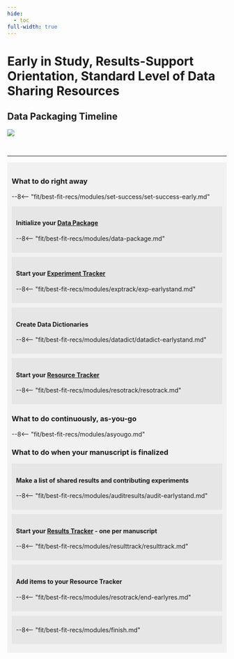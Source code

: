 ```yaml
---
hide:
  - toc
full-width: true
---
```


# Early in Study, Results-Support Orientation, Standard Level of Data Sharing Resources


## Data Packaging Timeline

  ![](assets/early-res-stand-new.drawio)

<br>


---

<div markdown="1" style="background-color:rgba(0, 0, 0, 0.0470588); text-align:left; vertical-align: top; padding:10px 10px;">

### What to do **right away**    

--8<-- "fit/best-fit-recs/modules/set-success/set-success-early.md"

<div markdown="1" style="background-color:rgba(0, 0, 0, 0.0470588); text-align:left; vertical-align: top; padding:10px 10px; margin-bottom: 10px;">

#### Initialize your [Data Package](../../terms/index.md#data-package)  

--8<-- "fit/best-fit-recs/modules/data-package.md"

</div>

<div markdown="1" style="background-color:rgba(0, 0, 0, 0.0470588); text-align:left; vertical-align: top; padding:10px 10px; margin-bottom: 10px;">

#### Start your [Experiment Tracker](../../terms/index.md#experiment-tracker) 

--8<-- "fit/best-fit-recs/modules/exptrack/exp-earlystand.md"

</div>

<div markdown="1" style="background-color:rgba(0, 0, 0, 0.0470588); text-align:left; vertical-align: top; padding:10px 10px; margin-bottom: 10px;">

#### Create Data Dictionaries

--8<-- "fit/best-fit-recs/modules/datadict/datadict-earlystand.md"

</div>

<div markdown="1" style="background-color:rgba(0, 0, 0, 0.0470588); text-align:left; vertical-align: top; padding:10px 10px; margin-bottom: 10px;">

#### Start your [Resource Tracker](../../terms/index.md#resource-tracker)

--8<-- "fit/best-fit-recs/modules/resotrack/resotrack.md"

</div>

### What to do **continuously, as-you-go**
    
--8<-- "fit/best-fit-recs/modules/asyougo.md"
    
### What to do **when your manuscript is finalized**

<div markdown="1" style="background-color:rgba(0, 0, 0, 0.0470588); text-align:left; vertical-align: top; padding:10px 10px; margin-bottom: 10px;">

#### Make a list of shared results and contributing experiments

--8<-- "fit/best-fit-recs/modules/auditresults/audit-earlystand.md"

</div>

<div markdown="1" style="background-color:rgba(0, 0, 0, 0.0470588); text-align:left; vertical-align: top; padding:10px 10px; margin-bottom: 10px;">

#### Start your [Results Tracker](../../terms/index.md#results-tracker) - one per manuscript

--8<-- "fit/best-fit-recs/modules/resulttrack/resulttrack.md"

</div>

<div markdown="1" style="background-color:rgba(0, 0, 0, 0.0470588); text-align:left; vertical-align: top; padding:10px 10px; margin-bottom: 10px;">

#### Add items to your Resource Tracker

--8<-- "fit/best-fit-recs/modules/resotrack/end-earlyres.md"

</div>

<div markdown="1" style="background-color:rgba(0, 0, 0, 0.0470588); text-align:left; vertical-align: top; padding:10px 10px; margin-bottom: 10px;">

--8<-- "fit/best-fit-recs/modules/finish.md"

</div>
</div>
